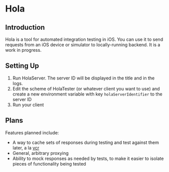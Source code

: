 # Hola

## Introduction

Hola is a tool for automated integration testing in iOS. You can use it to send requests from an iOS device or simulator to locally-running backend. It is a work in progress.

## Setting Up

1. Run HolaServer. The server ID will be displayed in the title and in the logs.
2. Edit the scheme of HolaTester (or whatever client you want to use) and create a new environment variable with key `holaServerIdentifier` to the server ID
3. Run your client

## Plans

Features planned include: 

* A way to cache sets of responses during testing and test against them later, a la [vcr](https://github.com/vcr/vcr)
* General, arbitrary proxying
* Ability to mock responses as needed by tests, to make it easier to isolate pieces of functionality being tested
